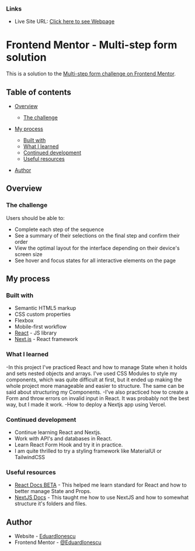 ### Links

-   Live Site URL: [Click here to see Webpage](https://multi-step-form-eduardionescu.vercel.app/)

# Frontend Mentor - Multi-step form solution

This is a solution to the [Multi-step form challenge on Frontend Mentor](https://www.frontendmentor.io/challenges/multistep-form-YVAnSdqQBJ).

## Table of contents

-   [Overview](#overview)

    -   [The challenge](#the-challenge)

-   [My process](#my-process)
    -   [Built with](#built-with)
    -   [What I learned](#what-i-learned)
    -   [Continued development](#continued-development)
    -   [Useful resources](#useful-resources)
-   [Author](#author)

## Overview

### The challenge

Users should be able to:

-   Complete each step of the sequence
-   See a summary of their selections on the final step and confirm their order
-   View the optimal layout for the interface depending on their device's screen size
-   See hover and focus states for all interactive elements on the page

## My process

### Built with

-   Semantic HTML5 markup
-   CSS custom properties
-   Flexbox
-   Mobile-first workflow
-   [React](https://reactjs.org/) - JS library
-   [Next.js](https://nextjs.org/) - React framework

### What I learned

-In this project I've practiced React and how to manage State when it holds and sets nested objects and arrays. I've used CSS Modules to style my components, which was quite difficult at first, but it ended up making the whole project more manageable and easier to structure. The same can be said about structuring my Components.
-I've also practiced how to create a Form and throw errors on invalid input in React. It was probably not the best way, but I made it work.
-How to deploy a Nextjs app using Vercel.

### Continued development

-   Continue learning React and Nextjs.
-   Work with API's and databases in React.
-   Learn React Form Hook and try it in practice.
-   I am quite thrilled to try a styling framework like MaterialUI or TailwindCSS

### Useful resources

-   [React Docs BETA](https://beta.reactjs.org/) - This helped me learn standard for React and how to better manage State and Props.
-   [NextJS Docs](https://nextjs.org/learn/foundations/about-nextjs) - This taught me how to use NextJS and how to somewhat structure it's folders and files.

## Author

-   Website - [EduardIonescu](https://ionescueduard.netlify.app)
-   Frontend Mentor - [@EduardIonescu](https://www.frontendmentor.io/profile/EduardIonescu)
